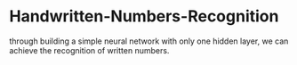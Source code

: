 # Handwritten-Numbers-Recognition
through building a simple neural network with only one hidden layer, we can achieve the recognition of written numbers.
